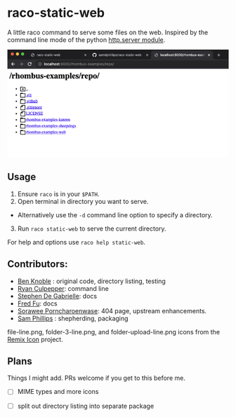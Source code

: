 # raco-static-web

A little raco command to serve some files on the web.  Inspired by the command
line mode of the python [http.server module](https://docs.python.org/3/library/http.server.html).

![screen shot](screenshot.png)

## Usage

1. Ensure `raco` is in your `$PATH`.
2. Open terminal in directory you want to serve.
  - Alternatively use the `-d` command line option to specify a directory.
3. Run `raco static-web` to serve the current directory.

For help and options use `raco help static-web`.

## Contributors:
 - [Ben Knoble](https://github.com/benknoble) : original code, directory listing, testing
 - [Ryan Culpepper](https://github.com/rmculpepper): command line
 - [Stephen De Gabrielle](https://github.com/spdegabrielle): docs
 - [Fred Fu](https://github.com/capfredf): docs
 - [Sorawee Porncharoenwase](https://github.com/sorawee): 404 page, upstream
   enhancements.
 - [Sam Phillips](https://github.com/samdphillips) : shepherding, packaging

file-line.png, folder-3-line.png, and folder-upload-line.png icons from the
[Remix Icon](https://github.com/Remix-Design/RemixIcon) project.

## Plans
Things I might add.  PRs welcome if you get to this before me.

 - [ ] MIME types and more icons
 - [ ] split out directory listing into separate package

